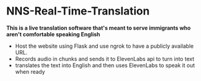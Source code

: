 # NNS-Real-Time-Translation

**This is a live translation software that's meant to serve immigrants who aren't comfortable speaking English**

- Host the website using Flask and use ngrok to have a publicly available URL.
- Records audio in chunks and sends it to ElevenLabs api to turn into text
- translates the text into English and then uses ElevenLabs to speak it out when ready
